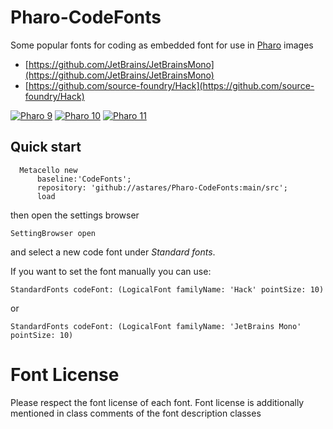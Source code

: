 # Pharo-CodeFonts
Some popular fonts for coding as embedded font for use in [Pharo](http://www.pharo.org) images

- [https://github.com/JetBrains/JetBrainsMono](https://github.com/JetBrains/JetBrainsMono)
- [https://github.com/source-foundry/Hack](https://github.com/source-foundry/Hack)

[![Pharo 9](https://img.shields.io/badge/Pharo-9.0-%23aac9ff.svg)](https://pharo.org/download)
[![Pharo 10](https://img.shields.io/badge/Pharo-10-%23aac9ff.svg)](https://pharo.org/download)
[![Pharo 11](https://img.shields.io/badge/Pharo-11-%23aac9ff.svg)](https://pharo.org/download)

## Quick start 

```Smalltalk
  Metacello new
      baseline:'CodeFonts';
      repository: 'github://astares/Pharo-CodeFonts:main/src';
      load
```

then open the settings browser 

```Smalltalk
SettingBrowser open
```
and select a new code font under *Standard fonts*. 

If you want to set the font manually you can use:

```Smalltalk
StandardFonts codeFont: (LogicalFont familyName: 'Hack' pointSize: 10)
```

or 

```Smalltalk
StandardFonts codeFont: (LogicalFont familyName: 'JetBrains Mono' pointSize: 10)
```

# Font License

Please respect the font license of each font. Font license is additionally mentioned in class comments of the font description classes

